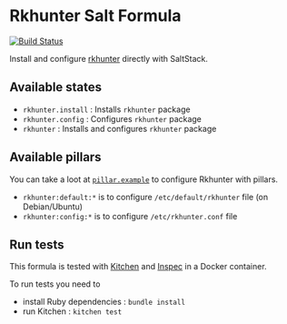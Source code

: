 # Rkhunter Salt Formula

[![Build Status](https://travis-ci.org/saltstack-formulas/rkhunter-formula.svg?branch=master)](https://travis-ci.org/saltstack-formulas/rkhunter-formula)

Install and configure [rkhunter](http://rkhunter.sourceforge.net/) directly with SaltStack.

## Available states

* `rkhunter.install` : Installs `rkhunter` package
* `rkhunter.config` : Configures `rkhunter` package
* `rkhunter` : Installs and configures `rkhunter` package

## Available pillars

You can take a loot at [`pillar.example`](https://github.com/saltstack-formulas/rkhunter-formula/blob/master/pillar.example) to configure Rkhunter with pillars.

* `rkhunter:default:*` is to configure `/etc/default/rkhunter` file (on Debian/Ubuntu)
* `rkhunter:config:*` is to configure `/etc/rkhunter.conf` file

## Run tests

This formula is tested with [Kitchen](https://kitchen.ci/) and [Inspec](https://www.inspec.io/) in a Docker container.

To run tests you need to

* install Ruby dependencies : `bundle install`
* run Kitchen : `kitchen test`
